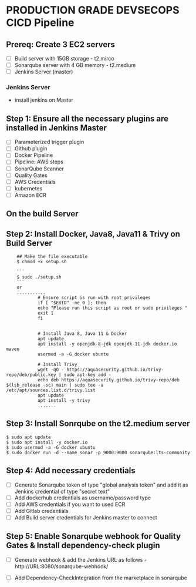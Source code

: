 
# PRODUCTION GRADE DEVSECOPS CICD Pipeline

## Prereq: Create 3 EC2 servers
- [ ] Build server with 15GB storage - t2.mirco
- [ ] Sonarqube server with 4 GB memory - t2.medium
- [ ] Jenkins Server (master)
###  Jenkins Server
- install jenkins on Master
## Step 1: Ensure all the necessary plugins are installed in Jenkins Master
- [ ] Parameterized trigger plugin
- [ ] Github plugin
- [ ] Docker Pipeline
- [ ] Pipeline: AWS steps
- [ ] SonarQube Scanner
- [ ] Quality Gates
- [ ] AWS Credentials
- [ ] kubernetes
- [ ] Amazon ECR
## On the build Server

## Step 2: Install Docker, Java8, Java11 & Trivy on Build Server
        ## Make the file executable
        $ chmod +x setup.sh 

        ```
        $ sudo ./setup.sh
        ```
        or 
        ...........
                # Ensure script is run with root privileges
                if [ "$EUID" -ne 0 ]; then
                echo "Please run this script as root or sudo privileges "
                exit 1
                fi


                # Install Java 8, Java 11 & Docker
                apt update
                apt install -y openjdk-8-jdk openjdk-11-jdk docker.io maven
                usermod -a -G docker ubuntu

                # Install Trivy
                wget -qO - https://aquasecurity.github.io/trivy-repo/deb/public.key | sudo apt-key add -
                echo deb https://aquasecurity.github.io/trivy-repo/deb $(lsb_release -sc) main | sudo tee -a /etc/apt/sources.list.d/trivy.list
                apt update
                apt install -y trivy
                .......

## Step 3: Install Sonrqube on the t2.medium server
```
$ sudo apt update
$ sudo apt install -y docker.io
$ sudo usermod -a -G docker ubuntu
$ sudo docker run -d --name sonar -p 9000:9000 sonarqube:lts-community
```

## Step 4: Add necessary credentials
- [ ] Generate Sonarqube token of type "global analysis token" and add it as Jenkins credential of type "secret text"
- [ ] Add dockerhub credentials as username/password type
- [ ] Add AWS credentials if you want to used ECR
- [ ] Add Gitlab credentials 
- [ ] Add Build server credentials for Jenkins master to connect

## Step 5: Enable Sonarqube webhook for Quality Gates & Install dependency-check plugin
- [ ] Generate webhook & add the Jenkins URL as follows - http://URL:8080/sonarqube-webhook/
- [ ] Add Dependency-CheckIntegration from the marketplace in sonarqube



